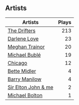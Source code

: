 ## Artists
Artists | Plays 
----- | -----: 
[The Drifters](/artists/the-drifters-1393) | 213
[Darlene Love](/artists/darlene-love-118320) | 23
[Meghan Trainor](/artists/meghan-trainor-543619) | 20
[Michael Bublé](/artists/michael-buble-58319) | 19
[Chicago](/artists/chicago-5663) | 12
[Bette Midler](/artists/bette-midler-58591) | 4
[Barry Manilow](/artists/barry-manilow-31897) | 4
[Sir Elton John & me](/artists/sir-elton-john-me-206023) | 2
[Michael Bolton](/artists/michael-bolton-5090) | 1


